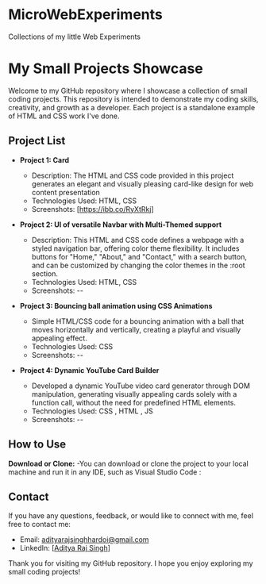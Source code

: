 # MicroWebExperiments
Collections of my little Web Experiments


# My Small Projects Showcase

Welcome to my GitHub repository where I showcase a collection of small coding projects. This repository is intended to demonstrate my coding skills, creativity, and growth as a developer. Each project is a standalone example of HTML and CSS work I've done.

## Project List

- **Project 1: Card**
  - Description: The HTML and CSS code provided in this project generates an elegant and visually pleasing card-like design for web content presentation
  - Technologies Used: HTML, CSS
  - Screenshots: [https://ibb.co/RyXtRkj]

- **Project 2: UI of versatile Navbar with Multi-Themed support**
  - Description: This HTML and CSS code defines a webpage with a styled navigation bar, offering color theme flexibility. It includes buttons for "Home," "About," and "Contact," with a search button, and can be customized by changing the color themes in the :root section.
  - Technologies Used: HTML, CSS
  - Screenshots: -- 
- **Project 3: Bouncing ball animation using CSS Animations**
    - Simple HTML/CSS code for a bouncing animation with a ball that moves horizontally and vertically, creating a playful and visually appealing effect.
    - Technologies Used: CSS 
    - Screenshots: -- 
- **Project 4: Dynamic YouTube Card Builder**
    - Developed a dynamic YouTube video card generator through DOM manipulation, generating visually appealing cards solely with a function call, without the need for predefined HTML elements.
    - Technologies Used: CSS , HTML , JS
    - Screenshots: -- 


## How to Use

**Download or Clone:**
   -You can download or clone the project to your local machine and run it in any IDE, such as Visual Studio Code :



## Contact

If you have any questions, feedback, or would like to connect with me, feel free to contact me:

- Email: adityarajsinghhardoi@gmail.com
- LinkedIn: [[Aditya Raj Singh](https://www.linkedin.com/in/aditya-raj-singh-a347221a3/)]


Thank you for visiting my GitHub repository. I hope you enjoy exploring my small coding projects!
